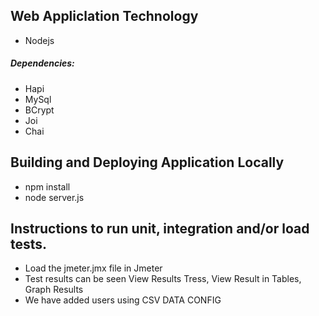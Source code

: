 
## Web Appliclation Technology
- Nodejs
##### Dependencies:
- Hapi
- MySql
- BCrypt
- Joi
- Chai
	
## Building and Deploying Application Locally
- npm install
- node server.js

## Instructions to run unit, integration and/or load tests.
- Load the jmeter.jmx file in Jmeter
- Test results can be seen View Results Tress, View Result in Tables, Graph Results
- We have added users using CSV DATA CONFIG

